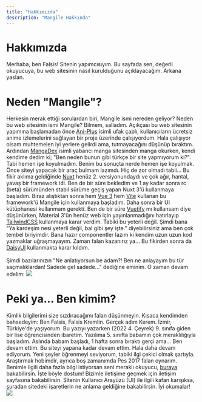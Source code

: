 ```yaml
---
title: "Hakkımızda"
description: "Mangile Hakkında"
---
```


# Hakkımızda

Merhaba, ben Falsis! Sitenin yapımcısıyım. Bu sayfada sen, değerli
okuyucuya, bu web sitesinin nasıl kurulduğunu açıklayacağım. Arkana
yaslan.

# Neden "Mangile"?

Herkesin merak ettiği sorulardan biri, Mangile ismi nereden geliyor? Neden
bu web sitesinin ismi Mangile?
Bilmem, salladım.
Açıkçası bu web sitesinin yapımına başlamadan önce
<a class="link link-primary" href="https://github.com/Ani-Plus/website"
        >Ani-Plus</a
      >
isimli ufak çaplı, kullanıcıların ücretsiz anime izlemelerini sağlayan bir
proje üzerinde çalışıyordum. Hala çalışıyor olsam muhtemelen iyi yerlere
gelirdi ama, tutmayacağını düşünüp bıraktım. Ardından
<a href="https://mangadex.org" class="link link-primary">MangaDex</a>
isimli yabancı manga sitesinden manga okurken, kendi kendime dedim ki;
"Ben neden bunun gibi türkçe bir site yapmıyorum ki?". Tabi hemen işe
koyulmadım. Benim bu sonuçta nerde hemen işe koyulmak. Önce siteyi yapacak
bir araç bulmam lazımdı. Hiç de zor olmadı tabii... Bu fikir aklıma
geldiğinde
<a href="https://nuxt.com" class="link">Nuxt</a> henüz 2.
versiyonundaydı ve çok ağır, hantal, yavaş bir framework idi. Ben de bir
süre bekledim ve 1 ay kadar sonra rc (beta) sürümünden stabil sürüme geçiş
yapan Nuxt 3'ü kullanmaya başladım. Biraz alıştıktan sonra hem
<a href="https://vuejs.org" class="link ">Vue 3</a> hem
<a href="https://vitejs.dev/" class="link">Vite</a>
kullanan bu framework'ü Mangile için kullanmaya başladım. Daha sonra bir
UI kütüphanesi kullanmam gerekti. Ben de bir süre
<a href="https://next.vuetifyjs.com/en/" class="link"
        >Vuetify</a
      >
mı kullansam diye düşünürken, Material 3'ün henüz web için
yayınlanmadığını hatırlayıp
<a href="http://tailwindcss.com/" class="link"
        >TailwindCSS</a
      >
kullanmaya karar verdim. Tabiki bu yeterli değil. Şimdi bana "Ya kardeşim
nesi yeterli değil, bal gibi şey işte." diyebilirsiniz ama ben çok tembel
biriyimdir. Bana hazır componentler lazım ki kendim uzun uzun kod
yazmaklar uğraşmayayım. Zaman falan kazanırız ya... Bu fikirden sonra da
<a href="https://daisyui.com" class="link">DaisyUI</a>
kullanmakta karar kıldım.<br /><br />
Şimdi bazılarınızın "Ne anlatıyorsun be adam?! Ben ne anlayayım bu tür
saçmalıklardan! Sadede gel sadede..." dediğine eminim. O zaman devam
edelim:
<img
      class="shadow-lg rounded-lg"
      src="https://wallpaperaccess.com/full/4355954.jpg"
    />

# Peki ya... Ben kimim?

Kimlik bilgilerimi size sızdıracağımı falan düşünmeyin. Kısaca kendimden
bahsedeyim: Ben Falsis, Falsis Kremlin. Gerçek adım Kerem. İzmir,
Türkiye'de yaşıyorum. Bu yazıyı yazarken (2022 4. Çeyrek) 9. sınıfa giden
bir lise öğrencisinden ibaretim. Yazılıma 5. sınıfta babamın çok
meraklılığıyla başladım. Aslında babam başladı, 1 hafta sonra bıraktı
gerçi ama... Ben devam ettim. Bu siteyi yapana kadar devam ettim. Hala
daha devam ediyorum. Yeni şeyler öğrenmeyi seviyorum, tabiki ilgi çekici
olmak şartıyla. Araştırmak hobimdir, ayrıca boş zamanımda Pes 2017 falan
oynarım. Benimle ilgili daha fazla bilgi istiyorsan seni meraklı okuyucu,
<a href="https://falsisdev.netlify.app" class="link link-primary"
        >buraya</a
      >
bakabilirsin.
İşte böyle dostum! Bizimle iletişime geçmek için
<NuxtLink to="/contact" class="link">iletişim</NuxtLink> sayfasına
bakabilirsin. Sitenin Kullanıcı Arayüzü (UI) ile ilgili kafan karışıksa,
<NuxtLink to="/ui" class="link">şuradan</NuxtLink> sitedeki
işaretlerin ne anlama geldiğine bakabilirsin. İyi okumalar!
<img
      class="shadow-lg rounded-lg"
      src="https://www.pixelstalk.net/wp-content/uploads/images6/Manga-Wallpaper-Free-Download.jpg"
    />
